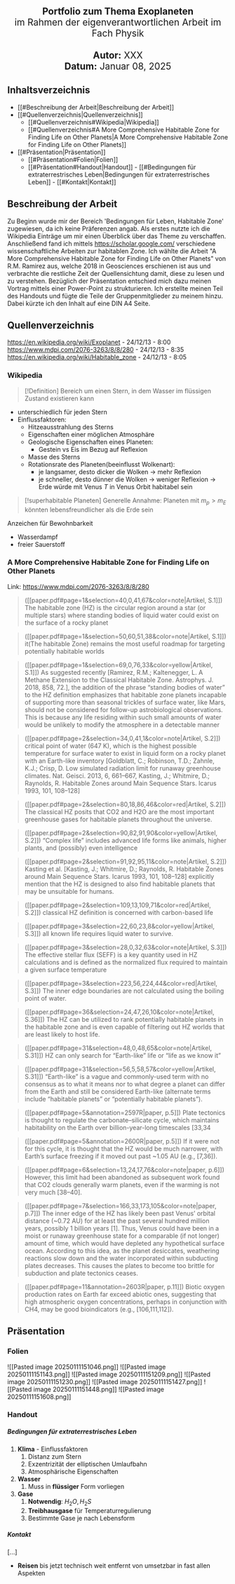 <div style="text-align: center; font-size: 1.5em; margin-top: 200px;">
    <strong>Portfolio zum Thema Exoplaneten</strong><br>
    im Rahmen der eigenverantwortlichen Arbeit im Fach Physik<br><br>
    <strong>Autor:</strong> XXX<br>
    <strong>Datum:</strong> Januar 08, 2025
</div>
<div style="page-break-after: always;"></div>

## Inhaltsverzeichnis
- [[#Beschreibung der Arbeit|Beschreibung der Arbeit]]
- [[#Quellenverzeichnis|Quellenverzeichnis]]
	- [[#Quellenverzeichnis#Wikipedia|Wikipedia]]
	- [[#Quellenverzeichnis#A More Comprehensive Habitable Zone for Finding Life on Other Planets|A More Comprehensive Habitable Zone for Finding Life on Other Planets]]
- [[#Präsentation|Präsentation]]
	- [[#Präsentation#Folien|Folien]]
	- [[#Präsentation#Handout|Handout]]
			- [[#Bedingungen für extraterrestrisches Leben|Bedingungen für extraterrestrisches Leben]]
			- [[#Kontakt|Kontakt]]



<div style="page-break-after: always;"></div>

## Beschreibung der Arbeit
Zu Beginn wurde mir der Bereich 'Bedingungen für Leben, Habitable Zone' zugewiesen, da ich keine Präferenzen angab.
Als erstes nutzte ich die Wikipedia Einträge um mir einen Überblick über das Theme zu verschaffen. Anschließend fand ich mittels https://scholar.google.com/ verschiedene wissenschaftliche Arbeiten zur habitablen Zone. Ich wählte die Arbeit "A More Comprehensive Habitable Zone for Finding Life on Other Planets" von R.M. Ramirez aus, welche 2018 in Geosciences erschienen ist aus und verbrachte die restliche Zeit der Quellensichtung damit, diese zu lesen und zu verstehen.
Bezüglich der Präsentation entschied mich dazu meinen Vortrag mittels einer Power-Point zu strukturieren. Ich erstellte meinen Teil des Handouts und fügte die Teile der Gruppenmitglieder zu meinem hinzu. Dabei kürzte ich den Inhalt auf eine DIN A4 Seite.


## Quellenverzeichnis
https://en.wikipedia.org/wiki/Exoplanet - 24/12/13 - 8:00
https://www.mdpi.com/2076-3263/8/8/280 - 24/12/13 - 8:35
https://en.wikipedia.org/wiki/Habitable_zone - 24/12/13 - 8:05

### Wikipedia
>[!Definition]
>Bereich um einen Stern, in dem Wasser im flüssigen Zustand existieren kann

- unterschiedlich für jeden Stern
- Einflussfaktoren:
	- Hitzeausstrahlung des Sterns
	- Eigenschaften einer möglichen Atmosphäre
	- Geologische Eigenschaften eines Planeten:
		- Gestein vs Eis im Bezug auf Reflexion
	- Masse des Sterns
	- Rotationsrate des Planeten(beeinflusst Wolkenart):
		- je langsamer, desto dicker die Wolken -> mehr Reflexion
		- je schneller, desto dünner die Wolken -> weniger Reflexion
		-> Erde würde mit Venus $T$ in Venus Orbit habitabel sein

>[!superhabitable Planeten]
>Generelle Annahme: Planeten mit $m_{p}>m_{E}$ könnten lebensfreundlicher als die Erde sein

Anzeichen für Bewohnbarkeit
- Wasserdampf
- freier Sauerstoff

### A More Comprehensive Habitable Zone for Finding Life on Other Planets
Link: https://www.mdpi.com/2076-3263/8/8/280

> ([[paper.pdf#page=1&selection=40,0,41,67&color=note|Artikel, S.1]])
> The habitable zone (HZ) is the circular region around a star (or multiple stars) where standing bodies of liquid water could exist on the surface of a rocky planet

> ([[paper.pdf#page=1&selection=50,60,51,38&color=note|Artikel, S.1]])
> it(The habitable Zone) remains the most useful roadmap for targeting potentially habitable worlds

> ([[paper.pdf#page=1&selection=69,0,76,33&color=yellow|Artikel, S.1]])
> As suggested recently \[Ramirez, R.M.; Kaltenegger, L. A Methane Extension to the Classical Habitable Zone. Astrophys. J. 2018, 858, 72.], the addition of the phrase “standing bodies of water” to the HZ definition emphasizes that habitable zone planets incapable of supporting more than seasonal trickles of surface water, like Mars, should not be considered for follow-up astrobiological observations. This is because any life residing within such small amounts of water would be unlikely to modify the atmosphere in a detectable manner

> ([[paper.pdf#page=2&selection=34,0,41,1&color=note|Artikel, S.2]])
> critical point of water (647 K), which is the highest possible temperature for surface water to exist in liquid form on a rocky planet with an Earth-like inventory \[Goldblatt, C.; Robinson, T.D.; Zahnle, K.J.; Crisp, D. Low simulated radiation limit for runaway greenhouse climates. Nat. Geisci. 2013, 6, 661–667, Kasting, J.; Whitmire, D.; Raynolds, R. Habitable Zones around Main Sequence Stars. Icarus 1993, 101, 108–128] 

> ([[paper.pdf#page=2&selection=80,18,86,46&color=red|Artikel, S.2]])
> The classical HZ posits that CO2 and H2O are the most important greenhouse gases for habitable planets throughout the universe.

> ([[paper.pdf#page=2&selection=90,82,91,90&color=yellow|Artikel, S.2]])
> “Complex life” includes advanced life forms like animals, higher plants, and (possibly) even intelligence

> ([[paper.pdf#page=2&selection=91,92,95,11&color=note|Artikel, S.2]])
> Kasting et al. \[Kasting, J.; Whitmire, D.; Raynolds, R. Habitable Zones around Main Sequence Stars. Icarus 1993, 101, 108–128] explicitly mention that the HZ is designed to also find habitable planets that may be unsuitable for humans.

> ([[paper.pdf#page=2&selection=109,13,109,71&color=red|Artikel, S.2]])
>  classical HZ definition is concerned with carbon-based life

> ([[paper.pdf#page=3&selection=22,60,23,8&color=yellow|Artikel, S.3]])
> all known life requires liquid water to survive.

> ([[paper.pdf#page=3&selection=28,0,32,63&color=note|Artikel, S.3]])
> The effective stellar flux (SEFF) is a key quantity used in HZ calculations and is defined as the normalized flux required to maintain a given surface temperature

> ([[paper.pdf#page=3&selection=223,56,224,44&color=red|Artikel, S.3]])
> The inner edge boundaries are not calculated using the boiling point of water.

> ([[paper.pdf#page=36&selection=24,47,26,10&color=note|Artikel, S.36]])
>  The HZ can be utilized to rank potentially habitable planets in the habitable zone and is even capable of filtering out HZ worlds that are least likely to host life.

> ([[paper.pdf#page=31&selection=48,0,48,65&color=note|Artikel, S.31]])
> HZ can only search for “Earth-like” life or “life as we know it” 

> ([[paper.pdf#page=31&selection=56,5,58,57&color=yellow|Artikel, S.31]])
> “Earth-like” is a vague and commonly-used term with no consensus as to what it means nor to what degree a planet can differ from the Earth and still be considered Earth-like (alternate terms include “habitable planets” or “potentially habitable planets”). 

> ([[paper.pdf#page=5&annotation=2597R|paper, p.5]])
> Plate tectonics is thought to regulate the carbonate–silicate cycle, which maintains habitability on the Earth over billion-year-long timescales [33,34

> ([[paper.pdf#page=5&annotation=2600R|paper, p.5]])
>  If it were not for this cycle, it is thought that the HZ would be much narrower, with Earth’s surface freezing if it moved out past ~1.05 AU (e.g., [7,36]).

> ([[paper.pdf#page=6&selection=13,24,17,76&color=note|paper, p.6]])
>  However, this limit had been abandoned as subsequent work found that CO2 clouds generally warm planets, even if the warming is not very much [38–40].

> ([[paper.pdf#page=7&selection=166,33,173,105&color=note|paper, p.7]])
> The inner edge of the HZ has likely been past Venus’ orbital distance (~0.72 AU) for at least the past several hundred million years, possibly 1 billion years [1]. Thus, Venus could have been in a moist or runaway greenhouse state for a comparable (if not longer) amount of time, which would have depleted any hypothetical surface ocean. According to this idea, as the planet desiccates, weathering reactions slow down and the water incorporated within subducting plates decreases. This causes the plates to become too brittle for subduction and plate tectonics ceases.

> ([[paper.pdf#page=11&annotation=2603R|paper, p.11]])
> Biotic oxygen production rates on Earth far exceed abiotic ones, suggesting that high atmospheric oxygen concentrations, perhaps in conjunction with CH4, may be good bioindicators (e.g., [106,111,112]).

## Präsentation
### Folien
![[Pasted image 20250111151046.png]]
![[Pasted image 20250111151143.png]]
![[Pasted image 20250111151209.png]]
![[Pasted image 20250111151230.png]]
![[Pasted image 20250111151427.png]]
![[Pasted image 20250111151448.png]]
![[Pasted image 20250111151608.png]]

### Handout
##### Bedingungen für extraterrestrisches Leben
1. **Klima** - Einflussfaktoren
	1. Distanz zum Stern
	2. Exzentrizität der elliptischen Umlaufbahn
	3. Atmosphärische Eigenschaften
2. **Wasser**
	1. Muss in **flüssiger** Form vorliegen
3. **Gase**
	1. **Notwendig**: $H_{2}O, H_{2}S$
	2. **Treibhausgase** für Temperaturregulierung
	3. Bestimmte Gase je nach Lebensform
##### Kontakt
\[...]
- **Reisen** bis jetzt technisch weit entfernt von umsetzbar in fast allen Aspekten